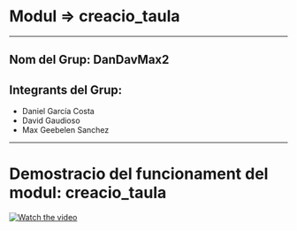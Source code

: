 # Modul => creacio_taula

***

## Nom del Grup: DanDavMax2
## Integrants del Grup:



- Daniel García Costa
- David Gaudioso
- Max Geebelen Sanchez


***

# Demostracio del funcionament del modul: creacio_taula

[![Watch the video](https://img.youtube.com/vi/psJt5_qghy8/maxresdefault.jpg)](https://www.youtube.com/watch?v=psJt5_qghy8)
